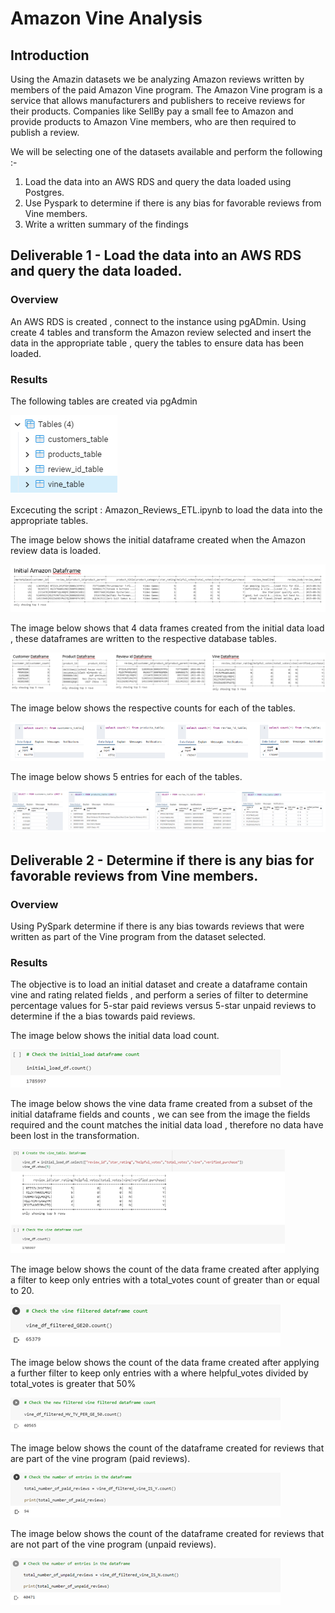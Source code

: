 # Amazon Vine Analysis

## Introduction

Using the Amazin datasets we be analyzing Amazon reviews written by members of the paid Amazon Vine program. The Amazon Vine program is a service that allows manufacturers and publishers to receive reviews for their products. Companies like SellBy pay a small fee to Amazon and provide products to Amazon Vine members, who are then required to publish a review.

We will be selecting one of the datasets available and perform the following :- 

1) Load the data into an AWS RDS and query the data loaded using Postgres.
2) Use Pyspark to determine if there is any bias for favorable reviews from Vine members.
3) Write a written summary of the findings

## Deliverable 1 - Load the data into an AWS RDS and query the data loaded.

### Overview

An AWS RDS is created , connect to the instance using pgADmin. Using create 4 tables and transform the Amazon review selected and insert the data in the appropriate table , query the tables to ensure data has been loaded.

### Results

The following tables are created via pgAdmin

![pgAdmin Tables](/Resources/Tables.png)

Excecuting the script : Amazon_Reviews_ETL.ipynb to load the data into the appropriate tables.

The image below shows the initial dataframe created when the Amazon review data is loaded.

![Initial DF](/Resources/initial_df.PNG)

The image below shows that 4 data frames created from the initial data load , these dataframes are written to the respective database tables.

![Split data frames](/Resources/Split_data_frames.PNG)

The image below shows the respective counts for each of the tables.

![Table counts](/Resources/SQL_Counts.PNG)

The image below shows 5 entries for each of the tables.

![Table counts](/Resources/Queries.PNG)

## Deliverable 2 - Determine if there is any bias for favorable reviews from Vine members.

### Overview
 
Using PySpark determine if there is any bias towards reviews that were written as part of the Vine program from the dataset selected.

### Results

The objective is to load an initial dataset and create a dataframe contain vine and rating related fields , and perform a series of filter to determine percentage values for 5-star paid reviews versus 5-star unpaid reviews to determine if the a bias towards paid reviews.

The image below shows the initial data load count.

![Initial load counts](/Resources/Initial_load_count.png)

The image below shows the vine data frame created from a subset of the initial dataframe fields and counts , we can see from the image the fields required and the count matches the initial data load , therefore no data have been lost in the transformation.

![Initial load counts](/Resources/Vine_DF_with_count.png)

The image below shows the count of the data frame created after applying a filter to keep only entries with a total_votes count of greater than or equal to 20.

![Filter 1](/Resources/Filter_1_count.png)

The image below shows the count of the data frame created after applying a further filter to keep only entries with a where helpful_votes divided by total_votes is greater that 50%

![Filter 1](/Resources/Filter_2_count.png)

The image below shows the count of the dataframe created for reviews that are part of the vine program (paid reviews).

![Filter 1](/Resources/Filter_vine_Y_count.png)

The image below shows the count of the dataframe created for reviews that are not part of the vine program (unpaid reviews).

![Filter 1](/Resources/Filter_vine_N_count.png)
